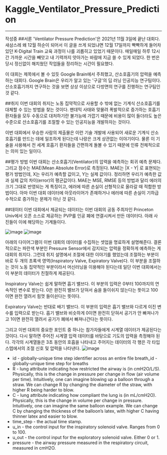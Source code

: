 # Kaggle_Ventilator_Pressure_Prediction
---
작성중
##서론
'Ventilator Pressure Prediction'은 2021년 11월 3일에 끝난 대회다. 새삼스레 왜 12월 하순이 되어서 이 글을 쓰게 되었냐면 12월 17일까지 빡빡하게 들어차 있던 K-Digital Train 교육 과정이 나를 괴롭히고 있었기 때문이다. 매일매일 하루 12시간 가까운 시간을 빼앗고 내 기력까지 앗아가는 바람에 지금 쓸 수 있게 되었다. 한 번은 당시 정신없이 해치웠던 작업들을 정리하는 시간이 필요했다.

 

이 대회는 제목에서 볼 수 있듯 Google Brain에서 주최했고, 산소호흡기의 압력을 예측하는 대회다. Google Brain은 우리가 알고 있는 '구글'의 딥 러닝 인공지능 연구팀이다. 산소호흡기까지 연구하는 것을 보면 상상 이상으로 다방면의 연구를 진행하는 연구팀인 것 같다.

 

##취지
이번 대회의 취지는 노동 집약적으로 사용할 수 밖에 없는 기계식 산소호흡기를 대체할 수 있는 방법을 찾는 것이다. 팬데믹 사태와 맞물려 폭발적으로 증가하는 호흡기 환자들을 모두 수동으로 대처하기란 불가능에 가깝기 때문에 비용이 많이 들더라도 높은 수준으로 산소호흡기를 조절할 수 있는 인공지능을 개발하자는 것이다. 

 

이번 대회에서 우승한 사람의 제출물은 이런 기술 개발에 사용되어 새로운 기계식 산소호흡기를 만드는 데에 일조하게 된다는데 나랑은 크게 상관없는 이야기이다. 물론 이 기술을 사용해서 전 세계 호흡기 환자들을 간편하게 돌볼 수 있기 때문에 인류 전체적으로는 의미 있는 일이다.

 

##평가 방법
이번 대회는 산소호흡기(Ventilator)의 압력을 예측하는 회귀 예측 문제다. 그리고 점수는 MAE(Mean Absolute Error)로 측정된다. MAE는 |X - Y| 로 표현되는 평가 방법인데, X는 우리가 예측할 값이고, Y는 실제 값이다. 정리하면 우리가 예측한 값과 실제 값의 차이(error)의 평균값이다. MAE는 MSE, RMSE 등의 방법과 달리 에러의 크기 그대로 반영되는 게 특징이고, 에러에 따른 손실이 선형적으로 올라갈 때 적합한 방법이다. 아마 이번 대회 데이터에 아웃라이어가 존재하거나 에러에 따른 손실이 기하급수적으로 증가하는 문제가 아닌 것 같다.

 

##데이터
이번 대회에서 제공되는 데이터는 이번 대회의 공동 주최자인 Princeton Univ에서 오픈 소스로 제공하는 PVP를 인공 폐에 연결시켜서 만든 데이터다. 아래 사진들이 이에 해당하는 기계들이다. 

![image](https://user-images.githubusercontent.com/69458840/147729141-3ea0bee8-3ed5-4dc5-ba1c-d2747e81a35b.png)
![image](https://user-images.githubusercontent.com/69458840/147729148-db8ac98b-6679-4b8f-9f95-65d240f628e3.png)

아래의 다이어그램이 이번 대회의 데이터를 수집하는 셋업을 명료하게 설명해준다. 결론적으로는 파란색 부분인 Pressure Sensor에서 감지되는 압력을 정확하게 예측하는 게 대회의 취지다. 그런데 취지 설명에서 조절에 대한 이야기를 했었는데 조절하는 부분이 바로 두 개의 초록색 영역(Inspiratory Valve, Expiratory Valve)다. 이 부분을 조절하는 것이 노동 집약적인 부분이라서 머신러닝을 이용해야 된다는데 일단 이번 대회에서는 이 부분의 데이터가 친절하게 제공된다.

 

Inspiratory Valve는 쉽게 말하면 흡기 밸브다. 이 부분의 입력은 0부터 100까지의 연속적인 변수로 받는다. 0은 완전히 밸브가 닫혀서 숨을 들이쉬지 않는다는 뜻이고 100이면 완전 열려서 힘껏 들이쉰다는 뜻이다.

 

Expiratory Valve는 반대로 배기 밸브다. 이 부분의 입력은 흡기 밸브와 다르게 이진 변수를 입력으로 받는다. 흡기 밸브와 비슷하게 0이면 완전히 닫혀서 공기가 안 빠져나가고 1이면 완전히 열려서 공기가 폐에서 빠져나간다는 뜻이다.

 

그리고 이번 대회의 중요한 포인트 중 하나는 참가자들에게 시계열 데이터가 제공된다는 것이다. 다시 말하면 주어진 시계열 입력 데이터를 바탕으로 기도의 압력을 측정해야 된다. 각각의 시계열들은 3초 동안의 호흡을 나타내고 주어지는 데이터의 각 행은 각 타입 스텝에서의 조절 신호 및 압력을 나타낸다. 
![image](https://user-images.githubusercontent.com/69458840/147729176-513892f0-4824-4266-a7ed-ff308c2ebea6.png)


- id - globally-unique time step identifier across an entire file
breath_id - globally-unique time step for breaths
- R - lung attribute indicating how restricted the airway is (in cmH2O/L/S). Physically, this is the change in pressure per change in flow (air volume per time). Intuitively, one can imagine blowing up a balloon through a straw. We can change R by changing the diameter of the straw, with higher R being harder to blow.
- C - lung attribute indicating how compliant the lung is (in mL/cmH2O). Physically, this is the change in volume per change in pressure. Intuitively, one can imagine the same balloon example. We can change C by changing the thickness of the balloon’s latex, with higher C having thinner latex and easier to blow.
- time_step - the actual time stamp.
- u_in - the control input for the inspiratory solenoid valve. Ranges from 0 to 100.
- u_out - the control input for the exploratory solenoid valve. Either 0 or 1.
- pressure - the airway pressure measured in the respiratory circuit, measured in cmH2O.
